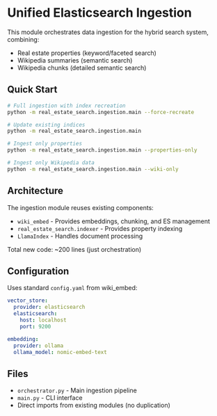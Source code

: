 # Unified Elasticsearch Ingestion

This module orchestrates data ingestion for the hybrid search system, combining:
- Real estate properties (keyword/faceted search)
- Wikipedia summaries (semantic search)
- Wikipedia chunks (detailed semantic search)

## Quick Start

```bash
# Full ingestion with index recreation
python -m real_estate_search.ingestion.main --force-recreate

# Update existing indices
python -m real_estate_search.ingestion.main

# Ingest only properties
python -m real_estate_search.ingestion.main --properties-only

# Ingest only Wikipedia data
python -m real_estate_search.ingestion.main --wiki-only
```

## Architecture

The ingestion module reuses existing components:
- `wiki_embed` - Provides embeddings, chunking, and ES management
- `real_estate_search.indexer` - Provides property indexing
- `LlamaIndex` - Handles document processing

Total new code: ~200 lines (just orchestration)

## Configuration

Uses standard `config.yaml` from wiki_embed:

```yaml
vector_store:
  provider: elasticsearch
  elasticsearch:
    host: localhost
    port: 9200

embedding:
  provider: ollama
  ollama_model: nomic-embed-text
```

## Files

- `orchestrator.py` - Main ingestion pipeline
- `main.py` - CLI interface
- Direct imports from existing modules (no duplication)